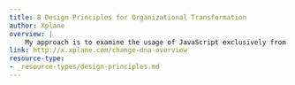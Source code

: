 ```yaml
---
title: 8 Design Principles for Organizational Transformation
author: Xplane
overview: |
    My approach is to examine the usage of JavaScript exclusively from the lens of user experience (UX). In particular, I put a strong focus on the idea of minimizing the time it takes the user to get the data they are interested in. Starting with networking fundamentals all the way to predicting the future.
link: http://x.xplane.com/change-dna-overview
resource-type:
- _resource-types/design-principles.md
---
```

